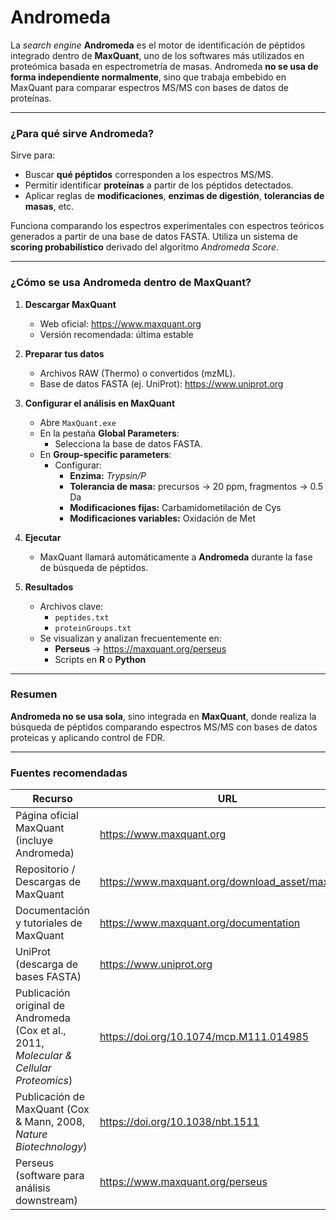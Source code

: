 # Andromeda

La *search engine* **Andromeda** es el motor de identificación de péptidos integrado dentro de **MaxQuant**, uno de los softwares más utilizados en proteómica basada en espectrometría de masas. Andromeda **no se usa de forma independiente normalmente**, sino que trabaja embebido en MaxQuant para comparar espectros MS/MS con bases de datos de proteínas.

---

### ¿Para qué sirve Andromeda?

Sirve para:

- Buscar **qué péptidos** corresponden a los espectros MS/MS.
- Permitir identificar **proteínas** a partir de los péptidos detectados.
- Aplicar reglas de **modificaciones**, **enzimas de digestión**, **tolerancias de masas**, etc.

Funciona comparando los espectros experimentales con espectros teóricos generados a partir de una base de datos FASTA. Utiliza un sistema de **scoring probabilístico** derivado del algoritmo *Andromeda Score*.

---

### ¿Cómo se usa Andromeda dentro de MaxQuant?

1. **Descargar MaxQuant**
   - Web oficial: https://www.maxquant.org
   - Versión recomendada: última estable

2. **Preparar tus datos**
   - Archivos RAW (Thermo) o convertidos (mzML).
   - Base de datos FASTA (ej. UniProt): https://www.uniprot.org

3. **Configurar el análisis en MaxQuant**
   - Abre `MaxQuant.exe`
   - En la pestaña **Global Parameters**:
     - Selecciona la base de datos FASTA.
   - En **Group-specific parameters**:
     - Configurar:
       - **Enzima:** *Trypsin/P*
       - **Tolerancia de masa:** precursos → 20 ppm, fragmentos → 0.5 Da
       - **Modificaciones fijas:** Carbamidometilación de Cys
       - **Modificaciones variables:** Oxidación de Met

4. **Ejecutar**
   - MaxQuant llamará automáticamente a **Andromeda** durante la fase de búsqueda de péptidos.

5. **Resultados**
   - Archivos clave:
     - `peptides.txt`
     - `proteinGroups.txt`
   - Se visualizan y analizan frecuentemente en:
     - **Perseus** → https://maxquant.org/perseus
     - Scripts en **R** o **Python**

---

### Resumen

**Andromeda no se usa sola**, sino integrada en **MaxQuant**, donde realiza la búsqueda de péptidos comparando espectros MS/MS con bases de datos proteicas y aplicando control de FDR.

---

### Fuentes recomendadas

| Recurso | URL |
|--------|-----|
| Página oficial MaxQuant (incluye Andromeda) | https://www.maxquant.org |
| Repositorio / Descargas de MaxQuant | https://www.maxquant.org/download_asset/maxquant |
| Documentación y tutoriales de MaxQuant | https://www.maxquant.org/documentation |
| UniProt (descarga de bases FASTA) | https://www.uniprot.org |
| Publicación original de Andromeda (Cox et al., 2011, *Molecular & Cellular Proteomics*) | https://doi.org/10.1074/mcp.M111.014985 |
| Publicación de MaxQuant (Cox & Mann, 2008, *Nature Biotechnology*) | https://doi.org/10.1038/nbt.1511 |
| Perseus (software para análisis downstream) | https://www.maxquant.org/perseus |
